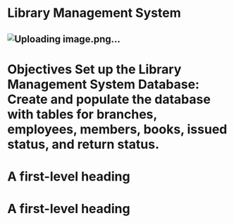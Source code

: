 # Library Management System 
## ![Uploading image.png…](https://github.com/najirh/Library-System-Management---P2/blob/main/library.jpg)

# Objectives Set up the Library Management System Database: Create and populate the database with tables for branches, employees, members, books, issued status, and return status.
# A first-level heading
# A first-level heading




